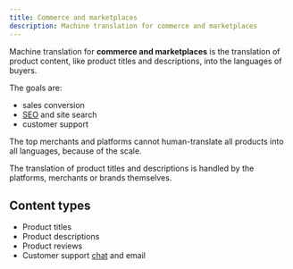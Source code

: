 ```yaml
---
title: Commerce and marketplaces
description: Machine translation for commerce and marketplaces
---
```


Machine translation for **commerce and marketplaces** is the translation of product content, like product titles and descriptions, into the languages of buyers.

The goals are:

* sales conversion
* [SEO](/applications/seo.md) and site search
* customer support

The top merchants and platforms cannot human-translate all products into all languages, because of the scale.

The translation of product titles and descriptions is handled by the platforms, merchants or brands themselves.

## Content types

* Product titles
* Product descriptions
* Product reviews
* Customer support [chat](/applications/live-chat.md) and email
